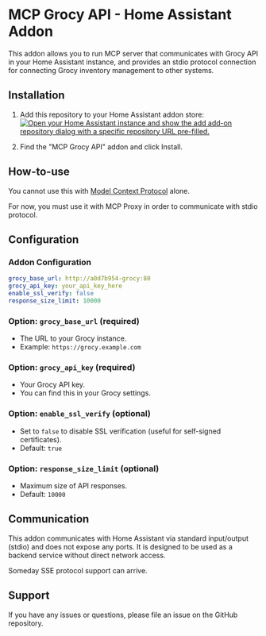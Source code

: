 # MCP Grocy API - Home Assistant Addon

This addon allows you to run MCP server that communicates with Grocy API in your Home Assistant instance, and provides an stdio protocol connection for connecting Grocy inventory management to other systems.

## Installation

1. Add this repository to your Home Assistant addon store: 
   [![Open your Home Assistant instance and show the add add-on repository dialog with a specific repository URL pre-filled.](https://my.home-assistant.io/badges/supervisor_add_addon_repository.svg)](https://my.home-assistant.io/redirect/supervisor_add_addon_repository/?repository_url=https://github.com/saya6k/hassio-addons)

2. Find the "MCP Grocy API" addon and click Install.


## How-to-use

You cannot use this with [Model Context Protocol](https://www.home-assistant.io/integrations/mcp) alone.

For now, you must use it with MCP Proxy in order to communicate with stdio protocol.

## Configuration

### Addon Configuration

```yaml
grocy_base_url: http://a0d7b954-grocy:80
grocy_api_key: your_api_key_here
enable_ssl_verify: false
response_size_limit: 10000
```

### Option: `grocy_base_url` (required)
- The URL to your Grocy instance.
- Example: `https://grocy.example.com`

### Option: `grocy_api_key` (required)
- Your Grocy API key.
- You can find this in your Grocy settings.

### Option: `enable_ssl_verify` (optional)
- Set to `false` to disable SSL verification (useful for self-signed certificates).
- Default: `true`

### Option: `response_size_limit` (optional)
- Maximum size of API responses.
- Default: `10000`

## Communication

This addon communicates with Home Assistant via standard input/output (stdio) and does not expose any ports. It is designed to be used as a backend service without direct network access.

Someday SSE protocol support can arrive.

## Support

If you have any issues or questions, please file an issue on the GitHub repository.
